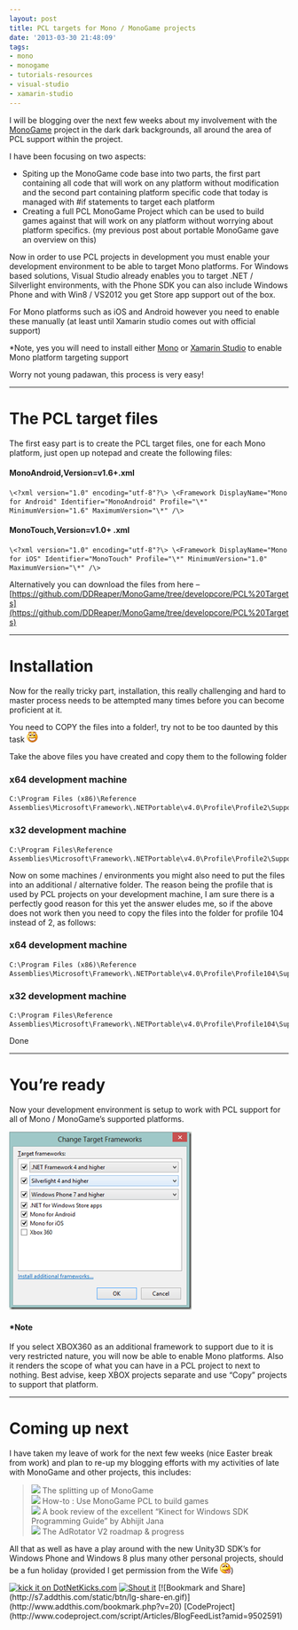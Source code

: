 ```yaml
---
layout: post
title: PCL targets for Mono / MonoGame projects
date: '2013-03-30 21:48:09'
tags:
- mono
- monogame
- tutorials-resources
- visual-studio
- xamarin-studio
---
```


I will be blogging over the next few weeks about my involvement with the [MonoGame](http://monogame.net/) project in the dark dark backgrounds, all around the area of PCL support within the project.

I have been focusing on two aspects:

 

- Spiting up the MonoGame code base into two parts, the first part containing all code that will work on any platform without modification and the second part containing platform specific code that today is managed with #if statements to target each platform
- Creating a full PCL MonoGame Project which can be used to build games against that will work on any platform without worrying about platform specifics.  (my previous post about portable MonoGame gave an overview on this)

Now in order to use PCL projects in development you must enable your development environment to be able to target Mono platforms.  For Windows based solutions, Visual Studio already enables you to target .NET / Silverlight environments, with the Phone SDK you can also include Windows Phone and with Win8 / VS2012 you get Store app support out of the box.

For Mono platforms such as iOS and Android however you need to enable these manually (at least until Xamarin studio comes out with official support)

 

\*Note, yes you will need to install either [Mono](http://www.mono-project.com) or [Xamarin Studio](http://xamarin.com/download "Xamarin Studio by Xamarin") to enable Mono platform targeting support

 

Worry not young padawan, this process is very easy!

* * *

# The PCL target files

The first easy part is to create the PCL target files, one for each Mono platform, just open up notepad and create the following files:

 

#### MonoAndroid,Version=v1.6+.xml

    \<?xml version="1.0" encoding="utf-8"?\> \<Framework DisplayName="Mono for Android" Identifier="MonoAndroid" Profile="\*" MinimumVersion="1.6" MaximumVersion="\*" /\>

 

#### MonoTouch,Version=v1.0+ .xml

    \<?xml version="1.0" encoding="utf-8"?\> \<Framework DisplayName="Mono for iOS" Identifier="MonoTouch" Profile="\*" MinimumVersion="1.0" MaximumVersion="\*" /\>

 

Alternatively you can download the files from here – [https://github.com/DDReaper/MonoGame/tree/developcore/PCL%20Targets](https://github.com/DDReaper/MonoGame/tree/developcore/PCL%20Targets)

 

* * *

# Installation

 

Now for the really tricky part, installation, this really challenging and hard to master process needs to be attempted many times before you can become proficient at it.

 

You need to COPY the files into a folder!, try not to be too daunted by this task ![Open-mouthed smile](/assets/img/wordpress/2013/03/wlEmoticon-openmouthedsmile1.png)

 

Take the above files you have created and copy them to the following folder

 

### x64 development machine

    C:\Program Files (x86)\Reference Assemblies\Microsoft\Framework\.NETPortable\v4.0\Profile\Profile2\SupportedFrameworks

 

### x32 development machine

    C:\Program Files\Reference Assemblies\Microsoft\Framework\.NETPortable\v4.0\Profile\Profile2\SupportedFrameworks

 

Now on some machines / environments you might also need to put the files into an additional / alternative folder.  The reason being the profile that is used by PCL projects on your development machine, I am sure there is a perfectly good reason for this yet the answer eludes me, so if the above does not work then you need to copy the files into the folder for profile 104 instead of 2, as follows:

 

### x64 development machine

    C:\Program Files (x86)\Reference Assemblies\Microsoft\Framework\.NETPortable\v4.0\Profile\Profile104\SupportedFrameworks

 

### x32 development machine

    C:\Program Files\Reference Assemblies\Microsoft\Framework\.NETPortable\v4.0\Profile\Profile104\SupportedFrameworks

Done

* * *

# You’re ready

 

Now your development environment is setup to work with PCL support for all of Mono / MonoGame’s supported platforms.

 

[![image](/assets/img/wordpress/2013/03/image_thumb.png "image")](/assets/img/wordpress/2013/03/image.png)

 

#### \*Note

If you select XBOX360 as an additional framework to support due to it is very restricted nature, you will now be able to enable Mono platforms.  Also it renders the scope of what you can have in a PCL project to next to nothing.  Best advise, keep XBOX projects separate and use “Copy” projects to support that platform.

 

* * *

# Coming up next

I have taken my leave of work for the next few weeks (nice Easter break from work) and plan to re-up my blogging efforts with my activities of late with MonoGame and other projects, this includes:

 

> ![](http://www.dotnetscraps.com/samples/bullets/027.gif)    The splitting up of MonoGame  
> ![](http://www.dotnetscraps.com/samples/bullets/027.gif)    How-to : Use MonoGame PCL to build games  
> ![](http://www.dotnetscraps.com/samples/bullets/027.gif)    A book review of the excellent “Kinect for Windows SDK Programming Guide” by  Abhijit Jana   
> ![](http://www.dotnetscraps.com/samples/bullets/027.gif)    The AdRotator V2 roadmap  & progress

 

All that as well as have a play around with the new Unity3D SDK’s for Windows Phone and Windows 8 plus many other personal projects, should be a fun holiday (provided I get permission from the Wife ![Smile with tongue out](/assets/img/wordpress/2013/03/wlEmoticon-smilewithtongueout.png))

[![kick it on DotNetKicks.com](http://www.dotnetkicks.com/Services/Images/KickItImageGenerator.ashx?url=http://darkgenesis.zenithmoon.com/pcl-targets-for-mono-monogame-projects/&bgcolor=6600FF)](http://www.dotnetkicks.com/kick/?url=http://darkgenesis.zenithmoon.com/pcl-targets-for-mono-monogame-projects/) [![Shout it](http://dotnetshoutout.com/image.axd?url=http://darkgenesis.zenithmoon.com/pcl-targets-for-mono-monogame-projects/)](http://dotnetshoutout.com/Submit?url=http://darkgenesis.zenithmoon.com/pcl-targets-for-mono-monogame-projects/) <script type="text/javascript">var dzone_url = 'http://darkgenesis.zenithmoon.com/pcl-targets-for-mono-monogame-projects/';</script>  
<script type="text/javascript">var dzone_title = 'PCL targets for Mono / MonoGame projects';</script>  
<script type="text/javascript">var dzone_blurb = 'PCL targets for Mono / MonoGame projects';</script>  
<script type="text/javascript">var dzone_style = '2';</script>  
<script language="javascript" src="http://widgets.dzone.com/links/widgets/zoneit.js"></script><script type="text/javascript">var addthis_pub="runxc1";</script>[![Bookmark and Share](http://s7.addthis.com/static/btn/lg-share-en.gif)](http://www.addthis.com/bookmark.php?v=20)   <script type="text/javascript" src="http://s7.addthis.com/js/200/addthis_widget.js"></script> [CodeProject](http://www.codeproject.com/script/Articles/BlogFeedList?amid=9502591) 
